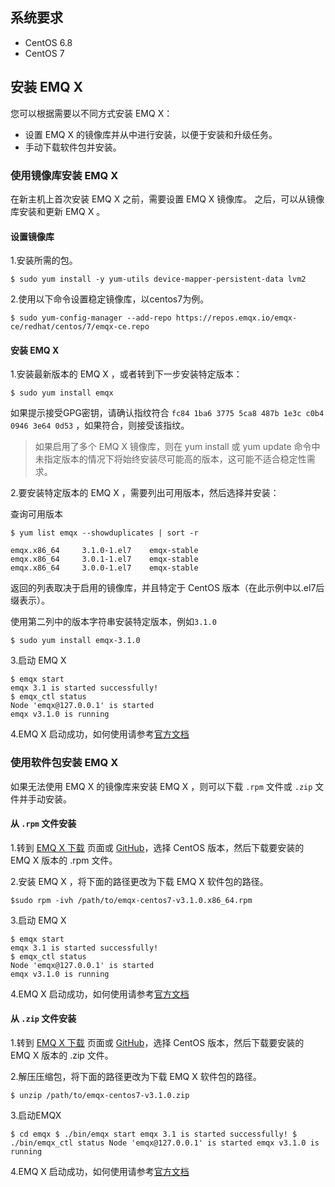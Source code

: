 
## 系统要求

- CentOS 6.8
- CentOS 7

## 安装 EMQ X

您可以根据需要以不同方式安装 EMQ X：

- 设置 EMQ X 的镜像库并从中进行安装，以便于安装和升级任务。 
- 手动下载软件包并安装。

### 使用镜像库安装 EMQ X 

在新主机上首次安装 EMQ X 之前，需要设置 EMQ X 镜像库。 之后，可以从镜像库安装和更新 EMQ X 。

#### 设置镜像库

1.安装所需的包。 

```
$ sudo yum install -y yum-utils device-mapper-persistent-data lvm2
```

2.使用以下命令设置稳定镜像库，以centos7为例。

```
$ sudo yum-config-manager --add-repo https://repos.emqx.io/emqx-ce/redhat/centos/7/emqx-ce.repo
```

#### 安装 EMQ X 

1.安装最新版本的 EMQ X ，或者转到下一步安装特定版本：

```
$ sudo yum install emqx
```

如果提示接受GPG密钥，请确认指纹符合 `fc84 1ba6 3775 5ca8 487b 1e3c c0b4 0946 3e64 0d53` ，如果符合，则接受该指纹。

> 如果启用了多个 EMQ X 镜像库，则在 yum install 或 yum update 命令中未指定版本的情况下将始终安装尽可能高的版本，这可能不适合稳定性需求。

2.要安装特定版本的 EMQ X ，需要列出可用版本，然后选择并安装：

查询可用版本

```
$ yum list emqx --showduplicates | sort -r

emqx.x86_64     3.1.0-1.el7    emqx-stable
emqx.x86_64     3.0.1-1.el7    emqx-stable
emqx.x86_64     3.0.0-1.el7    emqx-stable
```

返回的列表取决于启用的镜像库，并且特定于 CentOS 版本（在此示例中以.el7后缀表示）。

使用第二列中的版本字符串安装特定版本，例如`3.1.0`

```
$ sudo yum install emqx-3.1.0
```

3.启动 EMQ X

```
$ emqx start
emqx 3.1 is started successfully!
$ emqx_ctl status
Node 'emqx@127.0.0.1' is started
emqx v3.1.0 is running
```

4.EMQ X 启动成功，如何使用请参考[官方文档](https://docs.emqx.io/broker/v3/cn/getstarted.html)

### 使用软件包安装 EMQ X 

如果无法使用 EMQ X 的镜像库来安装 EMQ X ，则可以下载 `.rpm` 文件或 `.zip` 文件并手动安装。

#### 从 `.rpm` 文件安装

1.转到 [EMQ X 下载](https://www.emqx.cn/downloads) 页面或 [GitHub](https://github.com/emqx/emqx/releases)，选择 CentOS 版本，然后下载要安装的 EMQ X 版本的 .rpm 文件。

2.安装 EMQ X ，将下面的路径更改为下载 EMQ X 软件包的路径。

```
$sudo rpm -ivh /path/to/emqx-centos7-v3.1.0.x86_64.rpm
```

3.启动 EMQ X 

```
$ emqx start
emqx 3.1 is started successfully!
$ emqx_ctl status
Node 'emqx@127.0.0.1' is started
emqx v3.1.0 is running
```

4.EMQ X 启动成功，如何使用请参考[官方文档](https://docs.emqx.io/broker/v3/cn/getstarted.html)

#### 从 `.zip` 文件安装

1.转到 [EMQ X 下载](https://www.emqx.cn/downloads) 页面或 [GitHub](https://github.com/emqx/emqx/releases)，选择 CentOS 版本，然后下载要安装的 EMQ X 版本的 .zip 文件。

2.解压压缩包，将下面的路径更改为下载 EMQ X 软件包的路径。

```
$ unzip /path/to/emqx-centos7-v3.1.0.zip 
```

3.启动EMQX

```
$ cd emqx $ ./bin/emqx start emqx 3.1 is started successfully! $ ./bin/emqx_ctl status Node 'emqx@127.0.0.1' is started emqx v3.1.0 is running 
```

4.EMQ X 启动成功，如何使用请参考[官方文档](https://docs.emqx.io/broker/v3/cn/getstarted.html)

